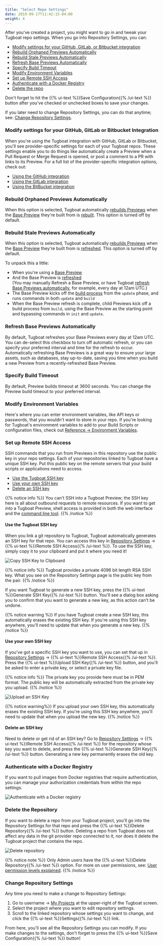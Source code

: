 ```yaml
---
title: "Select Repo Settings"
date: 2019-09-17T11:42:15-04:00
weight: 4
---
```


After you've created a project, you might want to go in and tweak your Tugboat
repo settings. When you go into Repository Settings, you can:

- [Modify settings for your GitHub, GitLab, or Bitbucket integration](#modify-settings-for-your-github-gitlab-or-bitbucket-integration)
- [Rebuild Orphaned Previews Automatically](#rebuild-orphaned-previews-automatically)
- [Rebuild Stale Previews Automatically](#rebuild-stale-previews-automatically)
- [Refresh Base Previews Automatically](#refresh-base-previews-automatically)
- [Specify Build Timeout](#specify-build-timeout)
- [Modify Environment Variables](#modify-environment-variables)
- [Set up Remote SSH Access](#set-up-remote-ssh-access)
- [Authenticate with a Docker Registry](#authenticate-with-a-docker-registry)
- [Delete the repo](#delete-the-repository)

Don't forget to hit the {{% ui-text %}}Save Configuration{{% /ui-text %}} button
after you've checked or unchecked boxes to save your changes.

If you later need to change Repository Settings, you can do that anytime; see:
[Change Repository Settings](#change-repository-settings).

### Modify settings for your GitHub, GitLab or Bitbucket Integration

When you're using the Tugboat integration with GitHub, GitLab or Bitbucket,
you'll see provider-specific settings for each of your Tugboat repos. These
settings enable you to do things like automatically create a Preview when a Pull
Request or Merge Request is opened, or post a comment to a PR with links to its
Preview. For a full list of the provider-specific integration options, check
out:

- [Using the GitHub integration](../connect-with-your-provider/#using-the-github-integration)
- [Using the GitLab integration](../connect-with-your-provider/#using-the-gitlab-integration)
- [Using the BitBucket integration](../connect-with-your-provider/#using-the-bitbucket-integration)

### Rebuild Orphaned Previews Automatically

When this option is selected, Tugboat automatically
[rebuilds Previews](/building-a-preview/automate-previews/auto-update/) when the
[Base Preview](/building-a-preview/work-with-base-previews/set-a-base-preview/)
they're built from is
[rebuilt](/building-a-preview/work-with-base-previews/change-or-update/). This
option is turned off by default.

### Rebuild Stale Previews Automatically

When this option is selected, Tugboat automatically
[rebuilds Previews](/building-a-preview/automate-previews/auto-update/) when the
[Base Preview](/building-a-preview/work-with-base-previews/set-a-base-preview/)
they're built from is
[refreshed](/building-a-preview/work-with-base-previews/change-or-update/#update-a-base-preview).
This option is turned off by default.

To unpack this a little:

- When you're using a
  [Base Preview](/building-a-preview/work-with-base-previews/set-a-base-preview)
- And the Base Preview is
  [refreshed](/building-a-preview/work-with-base-previews/change-or-update/#update-a-base-preview)  
  (You may manually Refresh a Base Preview, or have Tugboat
  [refresh Base Previews automatically](#refresh-base-previews-automatically),
  for example, every day at 12am UTC.)
- The Base Preview kicks off the
  [build process](/building-a-preview/preview-deep-dive/how-previews-work/#the-build-process-explained)
  from the `update` phase, and runs commands in both `update` and `build`
- When the Base Preview refresh is complete, child Previews kick off a build
  process from `build`, using the Base Preview as the starting point and
  bypassing commands in `init` and `update`.

### Refresh Base Previews Automatically

By default, Tugboat refreshes your Base Previews every day at 12am UTC. You can
de-select this checkbox to turn off automatic refresh, or you can specify your
preferred interval and time for the refresh to occur. Automatically refreshing
Base Previews is a great way to ensure your large assets, such as databases,
stay up-to-date, saving you time when you build a new Preview from a
recently-refreshed Base Preview.

### Specify Build Timeout

By default, Preview builds timeout at 3600 seconds. You can change the Preview
build timeout to your preferred interval.

### Modify Environment Variables

Here's where you can enter environment variables, like API keys or passwords,
that you wouldn't want to store in your repo. If you're looking for Tugboat's
environment variables to add to your Build Scripts or configuration files, check
out
[Reference -> Environment Variables](/setting-up-services/reference/environment-variables).

### Set up Remote SSH Access

SSH commands that you run from Previews in this repository use the public key in
your repo settings. Each of your repositories linked to Tugboat have a unique
SSH key. Put this public key on the remote servers that your build scripts or
applications need to access.

- [Use the Tugboat SSH key](#use-the-tugboat-ssh-key)
- [Use your own SSH key](#use-your-own-ssh-key)
- [Delete an SSH key](#delete-an-ssh-key)

{{% notice info %}} You can't SSH into a Tugboat Preview; the SSH key here is
all about outbound requests to remote resources. If you want to get _into_ a
Tugboat Preview, shell access is provided in both the web interface and the
[command line tool](/tugboat-cli/). {{% /notice %}}

#### Use the Tugboat SSH key

When you link a git repository to Tugboat, Tugboat automatically generates an
SSH key for that repo. You can access this key in
[Repository Settings](#change-repository-settings) -> {{% ui-text %}}Remote SSH
Access{{% /ui-text %}}. To use the SSH key, simply copy it to your clipboard and
put it where you need it!

![Copy SSH Key to Clipboard](../../_images/remote-ssh-access-copy-ssh-key.png)

{{% notice info %}} Tugboat provides a private 4096 bit length RSA SSH key. What
you see on the Repository Settings page is the public key from the pair.
{{% /notice %}}

If you want Tugboat to generate a new SSH key, press the {{% ui-text %}}Generate
SSH Key{{% /ui-text %}} button. You'll see a dialog box asking you to confirm
that you want to generate a new key, as this action can't be undone.

{{% notice warning %}} If you have Tugboat create a new SSH key, this
automatically erases the existing SSH key. If you're using this SSH key
anywhere, you'll need to update that when you generate a new key.
{{% /notice %}}

#### Use your own SSH key

If you've got a specific SSH key you want to use, you can set that up in
[Repository Settings](#change-repository-settings) -> {{% ui-text %}}Remote SSH
Access{{% /ui-text %}}. Press the {{% ui-text %}}Upload SSH Key{{% /ui-text %}}
button, and you'll be asked to enter a private key, or select a private key
file.

{{% notice info %}} The private key you provide here must be in PEM format. The
public key will be automatically extracted from the private key you upload.
{{% /notice %}}

![Upload an SSH Key](../../_images/remote-ssh-access-upload-an-ssh-key.png)

{{% notice warning%}} If you upload your own SSH key, this automatically erases
the existing SSH key. If you're using this SSH key anywhere, you'll need to
update that when you upload the new key. {{% /notice %}}

#### Delete an SSH key

Need to delete or get rid of an SSH key? Go to
[Repository Settings](#change-repository-settings) -> {{% ui-text %}}Remote SSH
Access{{% /ui-text %}} for the repository whose key you want to delete, and
press the {{% ui-text %}}Generate SSH Key{{% /ui-text %}} button. Generating a
new key permanently erases the old key.

### Authenticate with a Docker Registry

If you want to pull images from Docker registries that require authentication,
you can manage your authorization credentials from within the repo settings.

![Authenticate with a Docker registry](../../_images/authenticate-with-a-docker-registry-add-credentials.png)

### Delete the Repository

If you want to delete a repo from your Tugboat project, you'll go into the
Repository Settings for that repo and press the {{% ui-text %}}Delete
Repository{{% /ui-text %}} button. Deleting a repo from Tugboat does not affect
any data in the git provider repo connected to it, nor does it delete the
Tugboat project that contains the repo.

![Delete repository](../../_images/delete-repository.png)

{{% notice note %}} Only Admin users have the {{% ui-text %}}Delete
Repository{{% /ui-text %}} option. For more on user permissions, see:
[User permission levels explained](/administer-tugboat-crew/user-admin/#user-permission-levels-explained).
{{% /notice %}}

### Change Repository Settings

Any time you need to make a change to Repository Settings:

1. Go to username -> [My Projects](https://dashboard.tugboat.qa/projects) at the
   upper-right of the Tugboat screen.
2. Select the project where you want to edit repository settings.
3. Scroll to the linked repository whose settings you want to change, and click
   the {{% ui-text %}}Settings{{% /ui-text %}} link.

From here, you'll see all the Repository Settings you can modify. If you make
changes to the settings, don't forget to press the {{% ui-text %}}Save
Configuration{{% /ui-text %}} button!

